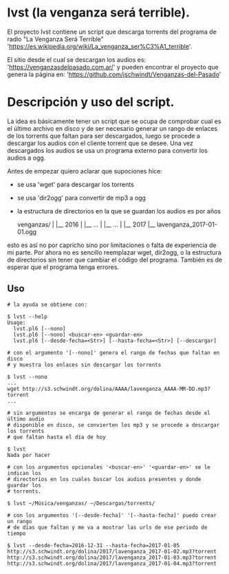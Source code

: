 # lvst (la venganza será terrible). 

El proyecto lvst contiene un script que descarga torrents del programa de
radio "La Venganza Será Terrible" 
'https://es.wikipedia.org/wiki/La_venganza_ser%C3%A1_terrible'.

El sitio desde el cual se descargan los audios es: 
'https://venganzasdelpasado.com.ar/' y pueden encontrar el proyecto que genera
la página en: 'https://github.com/jschwindt/Venganzas-del-Pasado'

# Descripción y uso del script.

La idea es básicamente tener un script que se ocupa de comprobar cual es el
último archivo en disco y de ser necesario generar un rango de enlaces de 
los torrents que faltan para ser descargados, luego se procede a descargar
los audios con el cliente torrent que se desee. Una vez descargados los audios
se usa un programa externo para convertir los audios a ogg.

Antes de empezar quiero aclarar que supociones hice:
 - se usa 'wget' para descargar los torrents
 - se usa 'dir2ogg' para convertir de mp3 a ogg
 - la estructura de directorios en la que se guardan los audios es por años

   venganzas/
   |
   |__ 2016
   |   |__ ...
   |   |__ ...
   |
   |__ 2017
       |__ lavenganza_2017-01-01.ogg

esto es así no por capricho sino por limitaciones o falta de experiencia de mi
parte. Por ahora no es sencillo reemplazar wget, dir2ogg, o la estructura de
directorios sin tener que cambiar el código del programa. También es de esperar
que el programa tenga errores.
 
## Uso

```
# la ayuda se obtiene con:

$ lvst --help
Usage:
  lvst.pl6 [--nono] 
  lvst.pl6 [--nono] <buscar-en> <guardar-en> 
  lvst.pl6 [--desde-fecha=<Str>] [--hasta-fecha=<Str>] [--descargar]

# con el argumento '[--nono]' genera el rango de fechas que faltan en disco
# y muestra los enlaces sin descargar los torrents
 
$ lvst --nono
...
wget http://s3.schwindt.org/dolina/AAAA/lavenganza_AAAA-MM-DD.mp3?torrent
...

# sin argumentos se encarga de generar el rango de fechas desde el último audio
# disponible en disco, se convierten los mp3 y se procede a descargar los torrents
# que faltan hasta el día de hoy

$ lvst
Nada por hacer

# con los argumentos opcionales '<buscar-en>' '<guardar-en>' se le indican los
# directorios en los cuales buscar los audios presentes y donde guardar los
# torrents.
 
$ lvst ~/Música/venganzas/ ~/Descargas/torrents/

# con los argumentos '[--desde-fecha]' '[--hasta-fecha]' puedo crear un rango 
# de días que faltan y me va a mostrar las urls de ese periodo de tiempo

$ lvst --desde-fecha=2016-12-31 --hasta-fecha=2017-01-05
http://s3.schwindt.org/dolina/2017/lavenganza_2017-01-02.mp3?torrent
http://s3.schwindt.org/dolina/2017/lavenganza_2017-01-03.mp3?torrent
http://s3.schwindt.org/dolina/2017/lavenganza_2017-01-04.mp3?torrent
```
